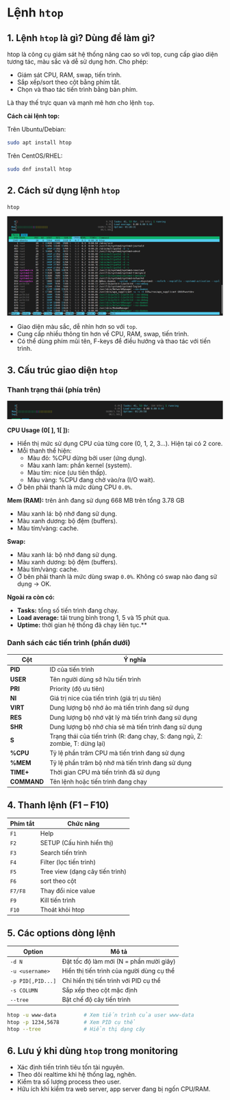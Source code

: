 # Lệnh `htop`

## 1. Lệnh `htop` là gì? Dùng để làm gì?

htop là công cụ giám sát hệ thống nâng cao so với top, cung cấp giao diện tương tác, màu sắc và dễ sử dụng hơn. Cho phép:

- Giám sát CPU, RAM, swap, tiến trình.
- Sắp xếp/sort theo cột bằng phím tắt.
- Chọn và thao tác tiến trình bằng bàn phím.

Là thay thế trực quan và mạnh mẽ hơn cho lệnh `top`.

**Cách cài lệnh top:**

Trên Ubuntu/Debian:

```bash
sudo apt install htop
```

Trên CentOS/RHEL:

```bash
sudo dnf install htop
```

## 2. Cách sử dụng lệnh `htop`

```bash
htop
```

![htop command](./images/htop.png)

- Giao diện màu sắc, dễ nhìn hơn so với `top`.
- Cung cấp nhiều thông tin hơn về CPU, RAM, swap, tiến trình.
- Có thể dùng phím mũi tên, F-keys để điều hướng và thao tác với tiến trình.

## 3. Cấu trúc giao diện `htop`

### Thanh trạng thái (phía trên)

![status bar htop](./images/status_bar_htop.png)

**CPU Usage (0[ ], 1[ ]):**

- Hiển thị mức sử dụng CPU của từng core (0, 1, 2, 3...). Hiện tại có 2 core.
- Mỗi thanh thể hiện:
  - Màu đỏ: %CPU dừng bởi user (ứng dụng).
  - Màu xanh lam: phần kernel (system).
  - Màu tím: nice (ưu tiên thấp).
  - Màu vàng: %CPU đang chờ vào/ra (I/O wait).
- Ở bên phải thanh là mức dùng CPU `0.0%`.

**Mem (RAM):** trên ảnh đang sử dụng 668 MB trên tổng 3.78 GB

- Màu xanh lá: bộ nhớ đang sử dụng.
- Màu xanh dương: bộ đệm (buffers).
- Màu tím/vàng: cache.

**Swap:**

- Màu xanh lá: bộ nhớ đang sử dụng.
- Màu xanh dương: bộ đệm (buffers).
- Màu tím/vàng: cache.
- Ở bên phải thanh là mức dùng swap `0.0%`. Không có swap nào đang sử dụng -> OK.

**Ngoài ra còn có:**

- **Tasks:** tổng số tiến trình đang chạy.
- **Load average:** tải trung bình trong 1, 5 và 15 phút qua.
- **Uptime:** thời gian hệ thống đã chạy liên tục.**

### Danh sách các tiến trình (phần dưới)

| Cột | Ý nghĩa |
|-------|---------|
| **PID** | ID của tiến trình |
| **USER** | Tên người dùng sở hữu tiến trình |
| **PRI** | Priority (độ ưu tiên) |
| **NI** | Giá trị nice của tiến trình (giá trị ưu tiên) |
| **VIRT** | Dung lượng bộ nhớ ảo mà tiến trình đang sử dụng |
| **RES** | Dung lượng bộ nhớ vật lý mà tiến trình đang sử dụng |
| **SHR** | Dung lượng bộ nhớ chia sẻ mà tiến trình đang sử dụng |
| **S** | Trạng thái của tiến trình (R: đang chạy, S: đang ngủ, Z: zombie, T: dừng lại) |
| **%CPU** | Tỷ lệ phần trăm CPU mà tiến trình đang sử dụng |
| **%MEM** | Tỷ lệ phần trăm bộ nhớ mà tiến trình đang sử dụng |
| **TIME+** | Thời gian CPU mà tiến trình đã sử dụng |
| **COMMAND** | Tên lệnh hoặc tiến trình đang chạy |

## 4. Thanh lệnh (F1 – F10)

| Phím tắt | Chức năng |
|---------|----------|
| `F1` | Help |
| `F2` | SETUP (Cấu hình hiển thị) |
| `F3` | Search tiến trình |
| `F4` | Filter (lọc tiến trình) |
| `F5` | Tree view (dạng cây tiến trình) |
| `F6` | sort theo cột |
| `F7/F8` | Thay đổi nice value |
| `F9` | Kill tiến trình |
| `F10` | Thoát khỏi htop |

## 5. Các options dòng lệnh

| Option | Mô tả |
|---------|-------|
| `-d N` | Đặt tốc độ làm mới (N = phần mười giây) |
| `-u <username>` | Hiển thị tiến trình của người dùng cụ thể |
| `-p PID[,PID...]` | Chỉ hiển thị tiến trình với PID cụ thể |
| `-s COLUMN` | Sắp xếp theo cột mặc định |
| `--tree` | Bật chế độ cây tiến trình |

```bash
htop -u www-data         # Xem tiến trình của user www-data
htop -p 1234,5678        # Xem PID cụ thể
htop --tree              # Hiển thị dạng cây
```

## 6. Lưu ý khi dùng `htop` trong monitoring

- Xác định tiến trình tiêu tốn tài nguyên.
- Theo dõi realtime khi hệ thống lag, nghẽn.
- Kiểm tra số lượng process theo user.
- Hữu ích khi kiểm tra web server, app server đang bị ngốn CPU/RAM.
